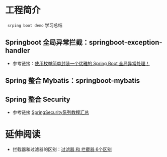 # 工程简介
` srping boot demo` 学习总结
## Springboot 全局异常拦截：springboot-exception-handler
* 参考链接：[使用枚举简单封装一个优雅的 Spring Boot 全局异常处理！](https://mp.weixin.qq.com/s?__biz=Mzg2OTA0Njk0OA==&mid=2247486379&idx=2&sn=48c29ae65b3ed874749f0803f0e4d90e&chksm=cea24460f9d5cd769ed53ad7e17c97a7963a89f5350e370be633db0ae8d783c3a3dbd58c70f8&token=1054498516&lang=zh_CN#rd)

## Spring 整合 Mybatis：springboot-mybatis

## Spring 整合 Security
* 参考链接 [SpringSecurity系列教程汇总](https://yiyige.blog.csdn.net/article/details/120157181)


# 延伸阅读
* 拦截器和过滤器的区别：[过滤器 和 拦截器 6个区别](https://segmentfault.com/a/1190000022833940)